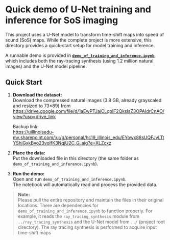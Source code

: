 # Quick demo of U-Net training and inference for SoS imaging

This project uses a U-Net model to transform time-shift maps into speed of sound (SoS) maps. While the complete project is more extensive, this directory provides a quick-start setup for model training and inference.

A runnable demo is provided in [**`demo_of_training_and_inference.ipynb`**](https://github.com/haotian-c/SoS_time_shift_DL/blob/main/demo_of_training_and_inference/demo_of_training_and_inference.ipynb), which includes both the ray-tracing synthesis (using 1.2 million natural images) and the U-Net model pipeline.

## Quick Start

1. **Download the dataset:**  
   Download the compressed natural images (3.8 GB, already grayscaled and resized to 73×89) from  
   https://drive.google.com/file/d/1aEwPTJajCLqolF2QkslsZ3OPAIdrCnAO/view?usp=drive_link


   Backup link: <br> https://uillinoisedu-my.sharepoint.com/:u:/g/personal/hc19_illinois_edu/EYowx88sUQFJvLTtYShjGxkBvo23voIfK3NqjU2C_G_aig?e=XLZcxz
   
3. **Place the data:**  
   Put the downloaded file in this directory (the same folder as `demo_of_training_and_inference.ipynb`).

4. **Run the demo:**  
   Open and run `demo_of_training_and_inference.ipynb`.  
   The notebook will automatically read and process the provided data.

   

> **Note:**  
> Please pull the entire repository and maintain the files in their original locations. There are dependencies for `demo_of_training_and_inference.ipynb` to function properly.
> For example, it reads the `ray_tracing_synthesis` module from `../ray_tracing_synthesis` and the U-Net model from `../` (project root directory).
> The ray tracing synthesis is performed to acquire input time-shift maps
   
